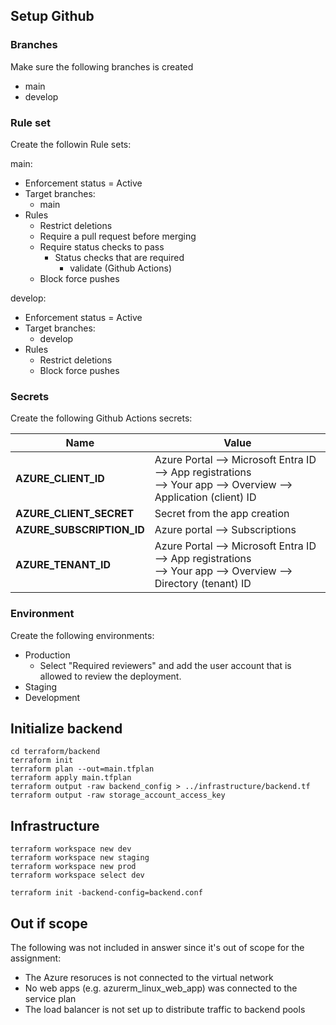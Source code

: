 ## Setup Github

### Branches

Make sure the following branches is created

- main
- develop

### Rule set

Create the followin Rule sets:

main:

- Enforcement status = Active
- Target branches:
  - main
- Rules
  - Restrict deletions
  - Require a pull request before merging
  - Require status checks to pass
    - Status checks that are required
      - validate (Github Actions)
  - Block force pushes

develop:

- Enforcement status = Active
- Target branches:
  - develop
- Rules
  - Restrict deletions
  - Block force pushes

### Secrets

Create the following Github Actions secrets:

| Name                      | Value                                                                                                              |
|---------------------------|--------------------------------------------------------------------------------------------------------------------|
| **AZURE_CLIENT_ID**       | Azure Portal --> Microsoft Entra ID --> App registrations<br>--> Your app --> Overview --> Application (client) ID |
| **AZURE_CLIENT_SECRET**   | Secret from the app creation                                                                                       |
| **AZURE_SUBSCRIPTION_ID** | Azure portal --> Subscriptions                                                                                     |
| **AZURE_TENANT_ID**       | Azure Portal --> Microsoft Entra ID --> App registrations<br>--> Your app --> Overview --> Directory (tenant) ID   |

### Environment

Create the following environments:

- Production
  - Select "Required reviewers" and add the user account that is allowed to review the deployment.
- Staging
- Development

## Initialize backend

```shell
cd terraform/backend
terraform init
terraform plan --out=main.tfplan
terraform apply main.tfplan
terraform output -raw backend_config > ../infrastructure/backend.tf
terraform output -raw storage_account_access_key
```

## Infrastructure
```shell
terraform workspace new dev
terraform workspace new staging
terraform workspace new prod
terraform workspace select dev

terraform init -backend-config=backend.conf
```

## Out if scope

The following was not included in answer since it's out of scope for the assignment:

- The Azure resoruces is not connected to the virtual network
- No web apps (e.g. azurerm_linux_web_app) was connected to the service plan
- The load balancer is not set up to distribute traffic to backend pools
